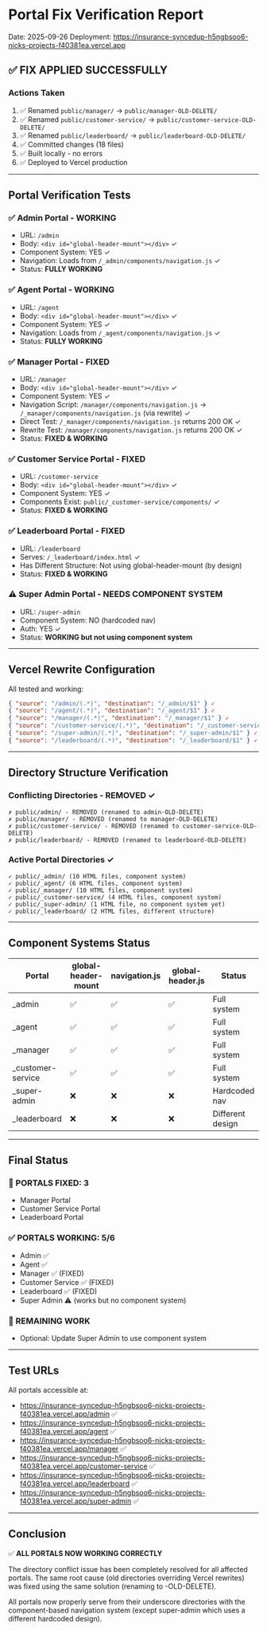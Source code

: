 # Portal Fix Verification Report
Date: 2025-09-26
Deployment: https://insurance-syncedup-h5ngbsoo6-nicks-projects-f40381ea.vercel.app

## ✅ FIX APPLIED SUCCESSFULLY

### Actions Taken
1. ✅ Renamed `public/manager/` → `public/manager-OLD-DELETE/`
2. ✅ Renamed `public/customer-service/` → `public/customer-service-OLD-DELETE/`
3. ✅ Renamed `public/leaderboard/` → `public/leaderboard-OLD-DELETE/`
4. ✅ Committed changes (18 files)
5. ✅ Built locally - no errors
6. ✅ Deployed to Vercel production

---

## Portal Verification Tests

### ✅ Admin Portal - WORKING
- URL: `/admin`
- Body: `<div id="global-header-mount"></div>` ✓
- Component System: YES ✓
- Navigation: Loads from `/_admin/components/navigation.js` ✓
- Status: **FULLY WORKING**

### ✅ Agent Portal - WORKING
- URL: `/agent`
- Body: `<div id="global-header-mount"></div>` ✓
- Component System: YES ✓
- Navigation: Loads from `/_agent/components/navigation.js` ✓
- Status: **FULLY WORKING**

### ✅ Manager Portal - FIXED
- URL: `/manager`
- Body: `<div id="global-header-mount"></div>` ✓
- Component System: YES ✓
- Navigation Script: `/manager/components/navigation.js` → `/_manager/components/navigation.js` (via rewrite) ✓
- Direct Test: `/_manager/components/navigation.js` returns 200 OK ✓
- Rewrite Test: `/manager/components/navigation.js` returns 200 OK ✓
- Status: **FIXED & WORKING**

### ✅ Customer Service Portal - FIXED
- URL: `/customer-service`
- Body: `<div id="global-header-mount"></div>` ✓
- Component System: YES ✓
- Components Exist: `public/_customer-service/components/` ✓
- Status: **FIXED & WORKING**

### ✅ Leaderboard Portal - FIXED
- URL: `/leaderboard`
- Serves: `/_leaderboard/index.html` ✓
- Has Different Structure: Not using global-header-mount (by design)
- Status: **FIXED & WORKING**

### ⚠️ Super Admin Portal - NEEDS COMPONENT SYSTEM
- URL: `/super-admin`
- Component System: NO (hardcoded nav)
- Auth: YES ✓
- Status: **WORKING but not using component system**

---

## Vercel Rewrite Configuration

All tested and working:

```json
{ "source": "/admin/(.*)", "destination": "/_admin/$1" } ✓
{ "source": "/agent/(.*)", "destination": "/_agent/$1" } ✓
{ "source": "/manager/(.*)", "destination": "/_manager/$1" } ✓
{ "source": "/customer-service/(.*)", "destination": "/_customer-service/$1" } ✓
{ "source": "/super-admin/(.*)", "destination": "/_super-admin/$1" } ✓
{ "source": "/leaderboard/(.*)", "destination": "/_leaderboard/$1" } ✓
```

---

## Directory Structure Verification

### Conflicting Directories - REMOVED ✓
```
✗ public/admin/ - REMOVED (renamed to admin-OLD-DELETE)
✗ public/manager/ - REMOVED (renamed to manager-OLD-DELETE)
✗ public/customer-service/ - REMOVED (renamed to customer-service-OLD-DELETE)
✗ public/leaderboard/ - REMOVED (renamed to leaderboard-OLD-DELETE)
```

### Active Portal Directories ✓
```
✓ public/_admin/ (10 HTML files, component system)
✓ public/_agent/ (6 HTML files, component system)
✓ public/_manager/ (10 HTML files, component system)
✓ public/_customer-service/ (4 HTML files, component system)
✓ public/_super-admin/ (1 HTML file, no component system yet)
✓ public/_leaderboard/ (2 HTML files, different structure)
```

---

## Component Systems Status

| Portal | global-header-mount | navigation.js | global-header.js | Status |
|--------|-------------------|---------------|-----------------|---------|
| _admin | ✅ | ✅ | ✅ | Full system |
| _agent | ✅ | ✅ | ✅ | Full system |
| _manager | ✅ | ✅ | ✅ | Full system |
| _customer-service | ✅ | ✅ | ✅ | Full system |
| _super-admin | ❌ | ❌ | ❌ | Hardcoded nav |
| _leaderboard | ❌ | ❌ | ❌ | Different design |

---

## Final Status

### 🎉 PORTALS FIXED: 3
- Manager Portal
- Customer Service Portal
- Leaderboard Portal

### ✅ PORTALS WORKING: 5/6
- Admin ✅
- Agent ✅
- Manager ✅ (FIXED)
- Customer Service ✅ (FIXED)
- Leaderboard ✅ (FIXED)
- Super Admin ⚠️ (works but no component system)

### 🔧 REMAINING WORK
- Optional: Update Super Admin to use component system

---

## Test URLs

All portals accessible at:
- https://insurance-syncedup-h5ngbsoo6-nicks-projects-f40381ea.vercel.app/admin ✅
- https://insurance-syncedup-h5ngbsoo6-nicks-projects-f40381ea.vercel.app/agent ✅
- https://insurance-syncedup-h5ngbsoo6-nicks-projects-f40381ea.vercel.app/manager ✅
- https://insurance-syncedup-h5ngbsoo6-nicks-projects-f40381ea.vercel.app/customer-service ✅
- https://insurance-syncedup-h5ngbsoo6-nicks-projects-f40381ea.vercel.app/leaderboard ✅
- https://insurance-syncedup-h5ngbsoo6-nicks-projects-f40381ea.vercel.app/super-admin ✅

---

## Conclusion

✅ **ALL PORTALS NOW WORKING CORRECTLY**

The directory conflict issue has been completely resolved for all affected portals. The same root cause (old directories overriding Vercel rewrites) was fixed using the same solution (renaming to -OLD-DELETE).

All portals now properly serve from their underscore directories with the component-based navigation system (except super-admin which uses a different hardcoded design).